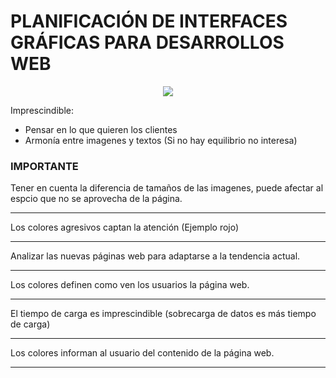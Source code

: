 # PLANIFICACIÓN DE INTERFACES GRÁFICAS PARA DESARROLLOS WEB

<p align="center"> <img src="https://github.com/ERICKBOWSER/Dise-o_Tema1/assets/92431188/de41bc74-ab3b-4c45-bbad-c8085b277595"> </p>


Imprescindible:

*  Pensar en lo que quieren los clientes 
*  Armonía entre imagenes y textos (Si no hay equilibrio no interesa)
  



### IMPORTANTE

Tener en cuenta la diferencia de tamaños de las imagenes, puede afectar al espcio que no se aprovecha de la página.

---

Los colores agresivos captan la atención (Ejemplo rojo)

---

Analizar las nuevas páginas web para adaptarse a la tendencia actual.

---

Los colores definen como ven los usuarios la página web.

---

El tiempo de carga es imprescindible (sobrecarga de datos es más tiempo de carga)

---

Los colores informan al usuario del contenido de la página web.

---























